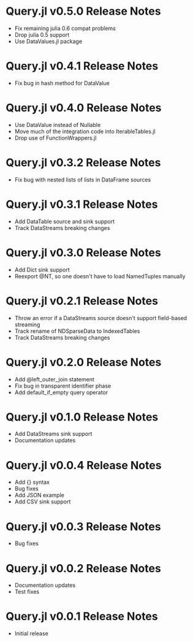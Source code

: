 Query.jl v0.5.0 Release Notes
=============================
* Fix remaining julia 0.6 compat problems
* Drop julia 0.5 support
* Use DataValues.jl package

Query.jl v0.4.1 Release Notes
=============================
* Fix bug in hash method for DataValue

Query.jl v0.4.0 Release Notes
=============================
* Use DataValue instead of Nullable
* Move much of the integration code into IterableTables.jl
* Drop use of FunctionWrappers.jl

Query.jl v0.3.2 Release Notes
=============================
* Fix bug with nested lists of lists in DataFrame sources

Query.jl v0.3.1 Release Notes
=============================
* Add DataTable source and sink support
* Track DataStreams breaking changes

Query.jl v0.3.0 Release Notes
=============================
* Add Dict sink support
* Reexport @NT, so one doesn't have to load NamedTuples manually

Query.jl v0.2.1 Release Notes
=================================
* Throw an error if a DataStreams source doesn't support field-based streaming
* Track rename of NDSparseData to IndexedTables
* Track DataStreams breaking changes

Query.jl v0.2.0 Release Notes
=================================
* Add @left_outer_join statement
* Fix bug in transparent identifier phase
* Add default_if_empty query operator

Query.jl v0.1.0 Release Notes
=================================
* Add DataStreams sink support
* Documentation updates

Query.jl v0.0.4 Release Notes
=================================
* Add {} syntax
* Bug fixes
* Add JSON example
* Add CSV sink support

Query.jl v0.0.3 Release Notes
=================================
* Bug fixes

Query.jl v0.0.2 Release Notes
=================================
* Documentation updates
* Test fixes

Query.jl v0.0.1 Release Notes
=================================
* Initial release
